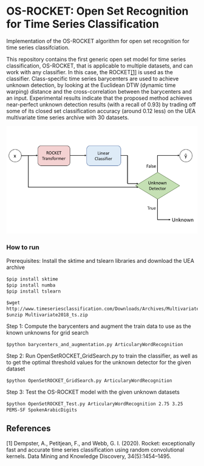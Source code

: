 # OS-ROCKET: Open Set Recognition for Time Series Classification
Implementation of the OS-ROCKET algorithm for open set recognition for time series classifciation.

This repository contains the first generic open set model for time series classification, OS-ROCKET, that is applicable to multiple datasets, and can work with any classifier. In this case, the ROCKET[[1]](#1) is used as the classifier. Class-specific time series barycenters are used to achieve unknown detection, by looking at the Euclidean DTW (dynamic time warping) distance and the cross-correlation between the barycenters and an input. Experimental results indicate that the proposed method achieves near-perfect unknown detection results (with a recall of 0.93) by trading off some of its closed set classification accuracy (around 0.12 less) on the UEA multivariate time series archive with 30 datasets. 

![OS ROCKET Diagram](https://github.com/tolgaakar/OS-ROCKET-Open-Set-Recognition-for-Time-Series-Classification/blob/main/OSRocketDiagram.png?raw=true)

### How to run
Prerequisites: Install the sktime and tslearn libraries and download the UEA archive
```
$pip install sktime
$pip install numba
$pip install tslearn
```

```
$wget http://www.timeseriesclassification.com/Downloads/Archives/Multivariate2018_ts.zip
$unzip Multivariate2018_ts.zip
```

Step 1: Compute the barycenters and augment the train data to use as the known unknowns for grid search
```
$python barycenters_and_augmentation.py ArticularyWordRecognition
```


Step 2: Run OpenSetROCKET_GridSearch.py to train the classifier, as well as to get the optimal threshold values for the unknown detector for the given dataset
```
$python OpenSetROCKET_GridSearch.py ArticularyWordRecognition
```


Step 3: Test the OS-ROCKET model with the given unknown datasets
```
$python OpenSetROCKET_Test.py ArticularyWordRecognition 2.75 3.25 PEMS-SF SpokenArabicDigits
```

## References
<a id="1">[1]</a> 
Dempster,   A.,   Petitjean,   F.,   and  Webb,   G.  I. (2020).   Rocket:   exceptionally  fast  and  accurate  time  series  classification  using  random  convolutional  kernels. Data  Mining  and  Knowledge Discovery, 34(5):1454–1495.
